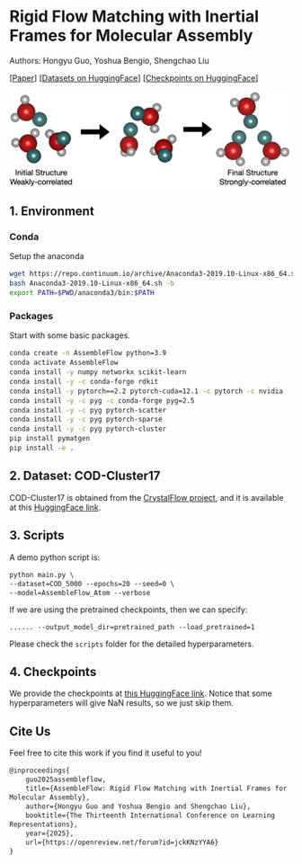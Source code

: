 # Rigid Flow Matching with Inertial Frames for Molecular Assembly

Authors: Hongyu Guo, Yoshua Bengio, Shengchao Liu

[[Paper](https://openreview.net/forum?id=jckKNzYYA6)] [[Datasets on HuggingFace](https://huggingface.co/datasets/chao1224/CrystalFlow)] [[Checkpoints on HuggingFace](https://huggingface.co/chao1224/AssembleFlow)]

<p align="center">
  <img src="figure/problem_formulation.png" /> 
</p>


## 1. Environment

### Conda

Setup the anaconda
 ```bash
wget https://repo.continuum.io/archive/Anaconda3-2019.10-Linux-x86_64.sh
bash Anaconda3-2019.10-Linux-x86_64.sh -b
export PATH=$PWD/anaconda3/bin:$PATH
 ```

### Packages
Start with some basic packages.
```bash
conda create -n AssembleFlow python=3.9
conda activate AssembleFlow
conda install -y numpy networkx scikit-learn
conda install -y -c conda-forge rdkit
conda install -y pytorch==2.2 pytorch-cuda=12.1 -c pytorch -c nvidia
conda install -y -c pyg -c conda-forge pyg=2.5
conda install -y -c pyg pytorch-scatter
conda install -y -c pyg pytorch-sparse
conda install -y -c pyg pytorch-cluster
pip install pymatgen
pip install -e .
```

## 2. Dataset: COD-Cluster17

COD-Cluster17 is obtained from the [CrystalFlow project](https://github.com/chao1224/CrystalFlow), and it is available at this [HuggingFace link](https://huggingface.co/datasets/chao1224/CrystalFlow).

## 3. Scripts

A demo python script is:
```
python main.py \
--dataset=COD_5000 --epochs=20 --seed=0 \
--model=AssembleFlow_Atom --verbose
```

If we are using the pretrained checkpoints, then we can specify:
```
...... --output_model_dir=pretrained_path --load_pretrained=1
```

Please check the `scripts` folder for the detailed hyperparameters.

## 4. Checkpoints

We provide the checkpoints at [this HuggingFace link](https://huggingface.co/chao1224/AssembleFlow). Notice that some hyperparameters will give NaN results, so we just skip them.

## Cite Us

Feel free to cite this work if you find it useful to you!

```
@inproceedings{
    guo2025assembleflow,
    title={AssembleFlow: Rigid Flow Matching with Inertial Frames for Molecular Assembly},
    author={Hongyu Guo and Yoshua Bengio and Shengchao Liu},
    booktitle={The Thirteenth International Conference on Learning Representations},
    year={2025},
    url={https://openreview.net/forum?id=jckKNzYYA6}
}
```
